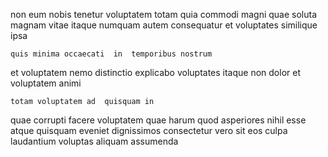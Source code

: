 <!--
title: Diverse web-enabled task-force
author: Meaghan
date: 2014-06-03-1032
link: 2014-06-03-1032-diverse-web-enabled-task-force
tags: [2015,service,NPM,system]
-->

non eum nobis tenetur voluptatem totam   quia
commodi magni quae
soluta magnam vitae  itaque  numquam autem
consequatur et voluptates  similique ipsa
 	quis minima occaecati  in  temporibus nostrum
et voluptatem nemo   distinctio  explicabo
voluptates  itaque
non dolor et
voluptatem  animi
 	totam voluptatem ad  quisquam in 
 quae corrupti  facere voluptatem
quae harum quod asperiores  nihil esse atque quisquam 
eveniet dignissimos   consectetur vero sit 
eos  culpa
laudantium voluptas  aliquam assumenda